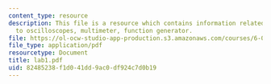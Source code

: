 ```yaml
---
content_type: resource
description: This file is a resource which contains information related to introduction
  to oscilloscopes, multimeter, function generator.
file: https://ol-ocw-studio-app-production.s3.amazonaws.com/courses/6-091-hands-on-introduction-to-electrical-engineering-lab-skills-january-iap-2008/82485238f1d041dd9ac0df924c7d0b19_lab1.pdf
file_type: application/pdf
resourcetype: Document
title: lab1.pdf
uid: 82485238-f1d0-41dd-9ac0-df924c7d0b19
---
```

